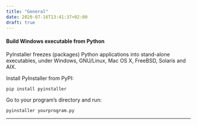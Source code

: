 ```yaml
---
title: "General"
date: 2020-07-16T13:41:37+02:00
draft: true
---
```


#### Build Windows executable from Python
PyInstaller freezes (packages) Python applications into stand-alone executables, under Windows, GNU/Linux, Mac OS X, FreeBSD, Solaris and AIX.

Install PyInstaller from PyPI:
```
pip install pyinstaller
```
Go to your program’s directory and run:
```
pyinstaller yourprogram.py
```
***